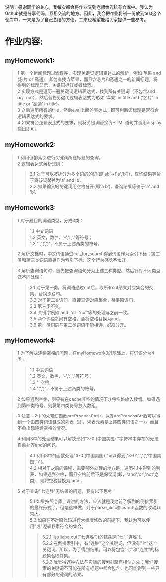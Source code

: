 说明：感谢同学的关心，我每次都会将作业交到老师给的私有仓库中。我认为Github就是分享代码，互相交流的地方。因此，我会把作业复制一份放到test这个仓库中，一来是为了自己总结的方便，二来也希望能给大家提供一些参考。

作业内容:
============================

myHomework1:
---------------------
>1 第一个新闻标题过滤程序，实现关键词逻辑表达式的解析，例如 苹果 and (芯片 or 高通)，即为查找含苹果，而且含芯片和高通之一的新闻标题。将得到的标题显示，关键词标红或者标蓝。\
>2 实现方式是遍历一遍关键词逻辑表达式，找到所有关键词（不包含and，or，not），然后替换关键词逻辑表达式为形如 '苹果' in title and ('芯片' in title or '高通' in title)。\
>3 之后遍历所有的title，然后eval上面的表达式，即可判断该标题是否符合逻辑表达式的要求。\
>4 如果符合逻辑表达式的要求，则将关键词替换为HTML语句并调用display输出即可。


myHomework2:
--------------------
>1 利用倒排索引进行关键词所在标题的查询。\
>2 逻辑表达式解析规则：
>>2.1 对于可以被拆分为多个词的的词(即'ab'->['a','b'])，查询结果等价于将该词替换为'a' and 'b'.\
>>2.2 如果输入的关键词用空格分开(即'a b')，查询结果等价于'a' and 'b'.


myHomework3:
-------------------
>1 对于题目的词语类型，分成3类：
>>1.1 中文词语；\
>>1.2 英文，数字，'-',':','.'等符号；\
>>1.3 ' ','(',')'，不属于上述两类的符号。

>2 解析文档时，中文词语通过cut_for_search得到词语作为索引下标；第二类和第三类词语直接作为索引下标，这个行为感觉不太好。

>3 解析查询语句时，首先把查询语句分为上述三种类型。然后针对不同类型做不同处理：
>>3.1 对于第一类。将词语通过cut后，取所有cut结果对应集合的交集，替换原语句。\
>>3.2 对于第二类语句，直接查询对应集合，替换原语句。\
>>3.3 第三类不变。\
>>3.4 关键字例如'and' 'or' 'not'等的处理与之前一致。\
>>3.5 两个词语之间有空格，会将空格替换为and。\
>>3.6 第一类词语与第二类词语不能相连，必须分开。


myHomework4:
---------------------
>1 为了解决连续空格的问题，在myHomework3的基础上，将词语分为4类：
>>1.1 中文词语；\
>>1.2 英文，数字，'-',':','.'等符号；\
>>1.3 ' '空格;\
>>1.4 '(',')'，不属于上述两类的符号。

>2 如果遇到空格，则只有在cache非空的情况下才将空格放入数组。如果遇到第四类符号，则将第四类符号放入数组。

>3 注意：2中的处理在函数preProcessStr中，执行preProcessStr后可以得到一个由四类词语组成的列表（即，列表元素是上述四类词语之一）。而且不会出现连续空格的情况。

>4 利用3中的处理结果可以解决形如"3-0    (中国美国)  "字符串中存在的无法自动补齐and的问题。
>>4.1 利用3中的函数处理"3-0    (中国美国)  "可以得到['3-0',' ','(','中国美国',')']。\
>>4.2 相对于之前的课程，需要额外处理的地方是：遍历4.1中得到的列表，如果遇到空格，而且空格前后不是保留词(即，'and','or','not'之类)，则将空格替换为'and'。

>5 对于查询"七连胜"无结果的问题，我有以下思考：
>>5.1 如果按照老师上课讲的方法，应该就是我之前了解到的倒排索引的最终形式了，但是这样做，对于parse_doc和search函数的改动非常大。\
>>5.2 如果在不对原代码进行大幅度修改的前提下，我认为可以使用"或"逻辑搜索符合的集合。
>>>5.2.1 list(jieba.cut("七连胜"))的结果是['七', '连胜']。\
>>>5.2.2 在倒排索引中，有"连胜"这个关键词，但没有"七"这个关键词，所以，为了得到结果，可以将包含"七"和"连胜"的标题集合取并集。\
>>>5.2.3 我觉得这种方法与实际的搜索引擎有相似之处：我们搜索的关键词不可能在所有标题中都会包含，也可能得到一些只有部分关键词的结果。
